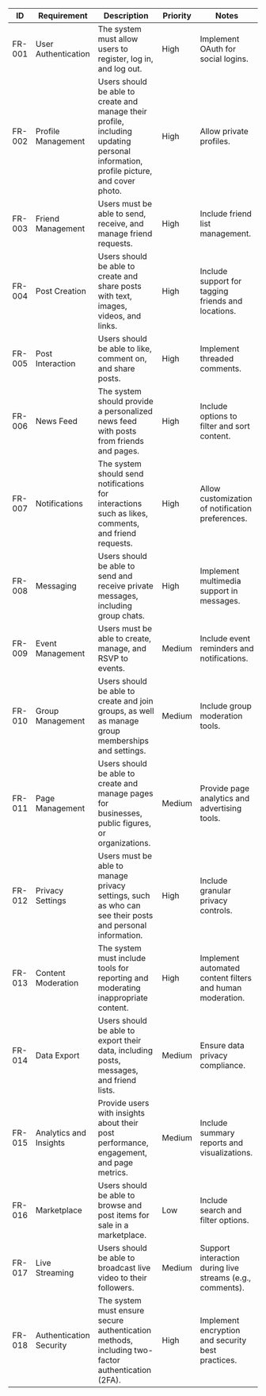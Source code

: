 | ID     | Requirement             | Description                                                                                      | Priority | Notes                                        |
|--------|-------------------------|--------------------------------------------------------------------------------------------------|----------|----------------------------------------------|
| FR-001 | User Authentication     | The system must allow users to register, log in, and log out.                                     | High     | Implement OAuth for social logins.          |
| FR-002 | Profile Management      | Users should be able to create and manage their profile, including updating personal information, profile picture, and cover photo. | High     | Allow private profiles.                    |
| FR-003 | Friend Management       | Users must be able to send, receive, and manage friend requests.                                  | High     | Include friend list management.             |
| FR-004 | Post Creation           | Users should be able to create and share posts with text, images, videos, and links.              | High     | Include support for tagging friends and locations. |
| FR-005 | Post Interaction        | Users should be able to like, comment on, and share posts.                                        | High     | Implement threaded comments.                |
| FR-006 | News Feed               | The system should provide a personalized news feed with posts from friends and pages.              | High     | Include options to filter and sort content. |
| FR-007 | Notifications           | The system should send notifications for interactions such as likes, comments, and friend requests. | High     | Allow customization of notification preferences. |
| FR-008 | Messaging               | Users should be able to send and receive private messages, including group chats.                 | High     | Implement multimedia support in messages.   |
| FR-009 | Event Management        | Users must be able to create, manage, and RSVP to events.                                          | Medium   | Include event reminders and notifications.  |
| FR-010 | Group Management        | Users should be able to create and join groups, as well as manage group memberships and settings.  | Medium   | Include group moderation tools.             |
| FR-011 | Page Management         | Users should be able to create and manage pages for businesses, public figures, or organizations.   | Medium   | Provide page analytics and advertising tools.|
| FR-012 | Privacy Settings        | Users must be able to manage privacy settings, such as who can see their posts and personal information. | High     | Include granular privacy controls.          |
| FR-013 | Content Moderation      | The system must include tools for reporting and moderating inappropriate content.                  | High     | Implement automated content filters and human moderation. |
| FR-014 | Data Export             | Users should be able to export their data, including posts, messages, and friend lists.              | Medium   | Ensure data privacy compliance.             |
| FR-015 | Analytics and Insights  | Provide users with insights about their post performance, engagement, and page metrics.             | Medium   | Include summary reports and visualizations. |
| FR-016 | Marketplace             | Users should be able to browse and post items for sale in a marketplace.                           | Low      | Include search and filter options.          |
| FR-017 | Live Streaming          | Users should be able to broadcast live video to their followers.                                   | Medium   | Support interaction during live streams (e.g., comments). |
| FR-018 | Authentication Security | The system must ensure secure authentication methods, including two-factor authentication (2FA).   | High     | Implement encryption and security best practices. |
